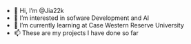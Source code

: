 - 👋 Hi, I’m @Jia22k
- 👀 I’m interested in sofware Development and AI 
- 🌱 I’m currently learning at Case Western Reserve University
- 📫 These are my projects I have done so far

<!---
Jia22k/Jia22k is a ✨ special ✨ repository because its `README.md` (this file) appears on your GitHub profile.
You can click the Preview link to take a look at your changes.
--->
